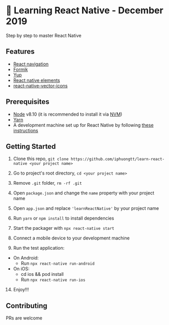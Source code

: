 
🚀 Learning React Native - December 2019
===========================================

Step by step to master React Native

## Features

* [React navigation](https://reactnavigation.org/)
* [Formik](https://jaredpalmer.com/formik/)
* [Yup](https://github.com/jquense/yup)
* [React native elements](https://react-native-elements.github.io/react-native-elements/)
* [react-native-vector-icons](https://github.com/oblador/react-native-vector-icons)

## Prerequisites

* [Node](https://nodejs.org) v8.10 (it is recommended to install it via [NVM](https://github.com/creationix/nvm))
* [Yarn](https://yarnpkg.com/)
* A development machine set up for React Native by following [these instructions](https://facebook.github.io/react-native/docs/getting-started.html)

## Getting Started

1. Clone this repo, `git clone https://github.com/iphuongtt/learn-react-native <your project name>`
2. Go to project's root directory, `cd <your project name>`
3. Remove `.git` folder,  `rm -rf .git`
4. Open `package.json` and change the `name` property with your project name
6. Open `app.json` and replace `'learnReactNative'` by your project name

7. Run `yarn` or `npm install` to install dependencies

11. Start the packager with `npx react-native start`
12. Connect a mobile device to your development machine
13. Run the test application:
  * On Android:
    * Run `npx react-native run-android`
  * On iOS:
    * cd ios && pod install
    * Run `npx react-native run-ios`
14. Enjoy!!!


## Contributing

PRs are welcome
